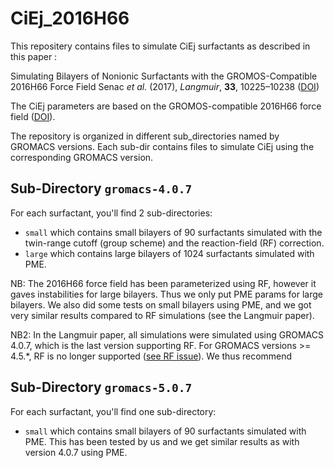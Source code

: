 # CiEj_2016H66
This repositery contains files to simulate CiEj surfactants as described in this paper :

Simulating Bilayers of Nonionic Surfactants with the GROMOS-Compatible 2016H66 Force Field
Senac *et al.* (2017), *Langmuir*, **33**, 10225–10238 ([DOI](http://doi.org/10.1021/acs.langmuir.7b01348))

The CiEj parameters are based on the GROMOS-compatible 2016H66 force field ([DOI](http://doi.org/10.1021/acs.jctc.6b00187)).

The repository is organized in different sub_directories named by GROMACS versions. Each sub-dir contains files to simulate CiEj using the corresponding GROMACS version.

## Sub-Directory `gromacs-4.0.7`
For each surfactant, you'll find 2 sub-directories:
- `small` which contains small bilayers of 90 surfactants simulated with the twin-range cutoff (group scheme) and the reaction-field (RF) correction.
- `large` which contains large bilayers of 1024 surfactants simulated with PME.

NB: The 2016H66 force field has been parameterized using RF, however it gaves instabilities for large bilayers. Thus we only put PME params for large bilayers. We also did some tests on small bilayers using PME, and we got very similar results compared to RF simulations (see the Langmuir paper).

NB2: In the Langmuir paper, all simulations were simulated using GROMACS 4.0.7, which is the last version supporting RF. For GROMACS versions >= 4.5.*, RF is no longer supported
([see RF issue](https://redmine.gromacs.org/issues/1400)). We thus recommend

## Sub-Directory `gromacs-5.0.7`
For each surfactant, you'll find one sub-directory:
- `small` which contains small bilayers of 90 surfactants simulated with PME. This has been tested by us and we get similar results as with version 4.0.7 using PME.

